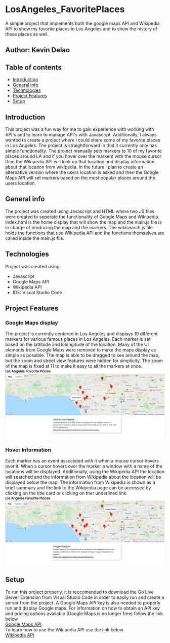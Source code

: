 # LosAngeles_FavoritePlaces
A simple project that implements both the google maps API and Wikipedia API to show my favorite places in Los Angeles and to show the history of these places as well.
## Author: Kevin Delao



## Table of contents

* [Introduction](#intro)
* [General info](#general-info)
* [Technologies](#technologies)
* [Project Features](#project-features)
* [Setup](#setup)

## Introduction
This project was a fun way for me to gain experience with working with API's and to learn to manage API's with Javascript. Additionally, I always wanted to create a project where I could share some of my favorite places in Los Angeles. The project is straightforward in that it currently only has simple functionality. The project manually sets markers to 10 of my favorite places around LA and if you hover over the markers with the mouse cursor then the Wikipedia API will look up that location and display information about that location from wikipedia. In the future I plan to create an alternative version where the users location is asked and then the Google Maps API will set markers based on the most popular places around the users location.
## General info	
The project was created using Javascript and HTML where two JS files were created to seperate the functionality of Google Maps and Wikipedia. Index.html is the home display that will
show the map and the main.js file is in charge of producing the map and the markers. The wikisearch.js file holds the functions that use Wikipedia API and the functions themselves 
are called inside the main.js file.
## Technologies
Project was created using:
* Javascript
* Google Maps API
* Wikipedia API
* IDE: Visual Studio Code

## Project Features

### Google Maps display
The project is currently centered in Los Angeles and displays 10 different markers for various famous places in Los Angeles. Each marker is set based on the lattitude and
lolongitude of the location. Many of the UI elements from Google Maps were removed to 
make the maps display as simple as possible. The map is able to be dragged to see around the map, but the zoom and street view features were hidden for simplicity. The
zoom of the map is fixed at 11 to make it easy to all the markers at once.
<br>
<img src="images/image1_wiki.png" width="600"/>
### Hover Information
Each marker has an event associated with it when a mouse cursor hovers over it. When a cursor hovers over the marker a window with a name of the locations will be displayed.
Additionally, using the Wikipedia API the location will searched and the information from Wikipedia about the location will be displayed below the map. The information from Wikipedia
is shown as a brief summary and the link to the Wikipedia page can be accessed by clicking on the title card or clicking on ther underlined link.
<br>
<img src="images/image2_wiki.png" width="600"/>
## Setup
To run this project properly, it is reccomended to download the Go Live Server Extension from Visual Studio Code in order to easily run and create a server from the project. A Google Maps API key is also needed to properly run and display Google maps.
For information on how to obtain an API key and pricing options available (Google Maps is no longer free) follow the link below
<br>
<a href="https://developers.google.com/maps/documentation/javascript/overview">Google Maps API</a>
<br>
To learn how to use the Wikipedia API use the link below 
<br>
<a href="https://www.mediawiki.org/w/api.php">Wikipedia API</a>


